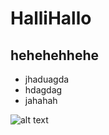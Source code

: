 # HalliHallo

## hehehehhehe

- jhaduagda
- hdagdag
- jahahah 

![alt text](https://media.istockphoto.com/id/1360693163/photo/triathlon-sport-collage-man-woman-running-swimming-biking.jpg?s=612x612&w=0&k=20&c=uVl3wZfwnfdd2t9rL-2OL0K304IyqFKFQCxz5pR_WHs=)